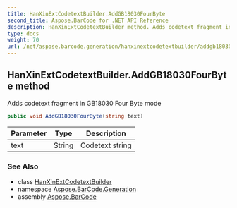 ```yaml
---
title: HanXinExtCodetextBuilder.AddGB18030FourByte
second_title: Aspose.BarCode for .NET API Reference
description: HanXinExtCodetextBuilder method. Adds codetext fragment in GB18030 Four Byte mode
type: docs
weight: 70
url: /net/aspose.barcode.generation/hanxinextcodetextbuilder/addgb18030fourbyte/
---
```

## HanXinExtCodetextBuilder.AddGB18030FourByte method

Adds codetext fragment in GB18030 Four Byte mode

```csharp
public void AddGB18030FourByte(string text)
```

| Parameter | Type | Description |
| --- | --- | --- |
| text | String | Codetext string |

### See Also

* class [HanXinExtCodetextBuilder](../)
* namespace [Aspose.BarCode.Generation](../../../aspose.barcode.generation/)
* assembly [Aspose.BarCode](../../../)


